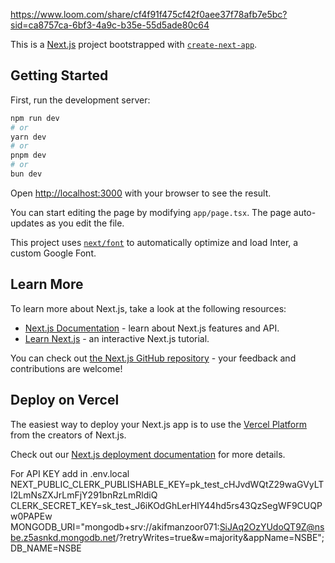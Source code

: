https://www.loom.com/share/cf4f91f475cf42f0aee37f78afb7e5bc?sid=ca8757ca-6bf3-4a9c-b35e-55d5ade80c64

This is a [Next.js](https://nextjs.org/) project bootstrapped with [`create-next-app`](https://github.com/vercel/next.js/tree/canary/packages/create-next-app).

## Getting Started

First, run the development server:

```bash
npm run dev
# or
yarn dev
# or
pnpm dev
# or
bun dev
```

Open [http://localhost:3000](http://localhost:3000) with your browser to see the result.

You can start editing the page by modifying `app/page.tsx`. The page auto-updates as you edit the file.

This project uses [`next/font`](https://nextjs.org/docs/basic-features/font-optimization) to automatically optimize and load Inter, a custom Google Font.

## Learn More

To learn more about Next.js, take a look at the following resources:

- [Next.js Documentation](https://nextjs.org/docs) - learn about Next.js features and API.
- [Learn Next.js](https://nextjs.org/learn) - an interactive Next.js tutorial.

You can check out [the Next.js GitHub repository](https://github.com/vercel/next.js/) - your feedback and contributions are welcome!

## Deploy on Vercel

The easiest way to deploy your Next.js app is to use the [Vercel Platform](https://vercel.com/new?utm_medium=default-template&filter=next.js&utm_source=create-next-app&utm_campaign=create-next-app-readme) from the creators of Next.js.

Check out our [Next.js deployment documentation](https://nextjs.org/docs/deployment) for more details.








For API KEY add in .env.local
NEXT_PUBLIC_CLERK_PUBLISHABLE_KEY=pk_test_cHJvdWQtZ29waGVyLTI2LmNsZXJrLmFjY291bnRzLmRldiQ
CLERK_SECRET_KEY=sk_test_J6iKOdGhLerHlY44hd5rs43QzSegWF9CUQPw0PAPEw
MONGODB_URI="mongodb+srv://akifmanzoor071:SiJAq2OzYUdoQT9Z@nsbe.z5asnkd.mongodb.net/?retryWrites=true&w=majority&appName=NSBE";
DB_NAME=NSBE
